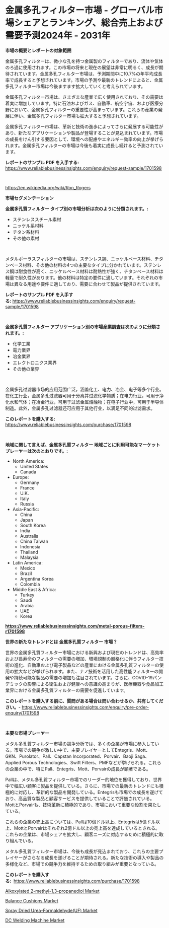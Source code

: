 <p><h1>金属多孔フィルター市場 - グローバル市場シェアとランキング、総合売上および需要予測2024年 - 2031年</h1></p><p><strong>市場の概要とレポートの対象範囲</strong></p>
<p><p>金属多孔フィルターは、微小な孔を持つ金属製のフィルターであり、流体や気体のろ過に使用されます。この市場の将来と現在の展望は非常に明るく、成長が期待されています。金属多孔フィルター市場は、予測期間中に10.7%の年平均成長率で成長すると予想されています。市場の予測や最新のトレンドによると、金属多孔フィルター市場は今後ますます拡大していくと考えられています。</p><p>金属多孔フィルター市場は、さまざまな産業で広く使用されており、その需要は着実に増加しています。特に石油およびガス、自動車、航空宇宙、および医療分野において、金属多孔フィルターの重要性が高まっています。これらの産業の発展に伴い、金属多孔フィルター市場も拡大すると予想されています。</p><p>金属多孔フィルター市場は、革新と技術の進歩によってさらに発展する可能性があり、新たなアプリケーションや製品が登場することが見込まれています。市場の成長をけん引する要因として、環境への配慮やエネルギー効率の向上が挙げられます。金属多孔フィルターの市場は今後も着実に成長し続けると予測されています。</p></p>
<p><strong>レポートのサンプル PDF を入手する:</strong> <a href="https://www.reliablebusinessinsights.com/enquiry/request-sample/1701598">https://www.reliablebusinessinsights.com/enquiry/request-sample/1701598</a></p>
<p>&nbsp;</p>
<p><a href="https://en.wikipedia.org/wiki/Ron_Rogers">https://en.wikipedia.org/wiki/Ron_Rogers</a></p>
<p><strong>市場セグメンテーション</strong></p>
<p><strong>金属多孔質フィルター タイプ別の市場分析は次のように分類されます。:</strong></p>
<p><ul><li>ステンレススチール素材</li><li>ニッケル系材料</li><li>チタン系材料</li><li>その他の素材</li></ul></p>
<p>&nbsp;</p>
<p><p>メタルポーラスフィルターの市場は、ステンレス鋼、ニッケルベース材料、チタンベース材料、その他の材料の4つの主要なタイプに分かれています。ステンレス鋼は耐食性が高く、ニッケルベース材料は耐熱性が強く、チタンベース材料は軽量で耐久性があります。他の材料は特定の要件に適しています。それぞれの市場は異なる用途や要件に適しており、需要に合わせて製品が提供されています。</p></p>
<p><strong>レポートのサンプル PDF を入手する:</strong>&nbsp;<a href="https://www.reliablebusinessinsights.com/enquiry/request-sample/1701598">https://www.reliablebusinessinsights.com/enquiry/request-sample/1701598</a></p>
<p>&nbsp;</p>
<p><strong> 金属多孔質フィルター アプリケーション別の市場産業調査は次のように分類されます。:</strong></p>
<p><ul><li>化学工業</li><li>電力業界</li><li>冶金業界</li><li>エレクトロニクス業界</li><li>その他の業界</li></ul></p>
<p>&nbsp;</p>
<p><p>金属多孔过滤器市场的应用范围广泛，涵盖化工、电力、冶金、电子等多个行业。在化工行业，金属多孔过滤器可用于分离并过滤化学物质；在电力行业，可用于净化水和气体；在冶金行业，可用于过滤金属熔融物；在电子行业中，可用于半导体制造。此外，金属多孔过滤器还可应用于其他行业，以满足不同的过滤需求。</p></p>
<p><strong>このレポートを購入する:</strong>&nbsp; <a href="https://www.reliablebusinessinsights.com/purchase/1701598">https://www.reliablebusinessinsights.com/purchase/1701598</a></p>
<p>&nbsp;</p>
<p><strong>地域に関して言えば、金属多孔質フィルター 地域ごとに利用可能なマーケットプレーヤーは次のとおりです。:</strong></p>
<p><ul>
    <li>
        North America:
        <ul>
            <li>United States</li>
            <li>Canada</li>
        </ul>
    </li>
    <li>
        Europe:
        <ul>
            <li>Germany</li>
            <li>France</li>
            <li>U.K.</li>
            <li>Italy</li>
            <li>Russia</li>
        </ul>
    </li>
    <li>
        Asia-Pacific:
        <ul>
            <li>China</li>
            <li>Japan</li>
            <li>South Korea</li>
            <li>India</li>
            <li>Australia</li>
            <li>China Taiwan</li>
            <li>Indonesia</li>
            <li>Thailand</li>
            <li>Malaysia</li>
        </ul>
    </li>
    <li>
        Latin America:
        <ul>
            <li>Mexico</li>
            <li>Brazil</li>
            <li>Argentina Korea</li>
            <li>Colombia</li>
        </ul>
    </li>
    <li>
        Middle East & Africa:
        <ul>
            <li>Turkey</li>
            <li>Saudi</li>
            <li>Arabia</li>
            <li>UAE</li>
            <li>Korea</li>
        </ul>
    </li>
    </ul></p>
<p><strong><a href="https://www.reliablebusinessinsights.com/metal-porous-filters-r1701598">https://www.reliablebusinessinsights.com/metal-porous-filters-r1701598</a></strong>&nbsp;</p>
<p><strong>世界の新たなトレンドとは 金属多孔質フィルター 市場？</strong></p>
<p><p>世界の金属多孔質フィルター市場における新興および現在のトレンドは、高効率および長寿命のフィルターの需要の増加、環境規制の厳格化に伴うフィルター技術の進化、自動車および電子製品などの産業における金属多孔質フィルターの使用の拡大などが挙げられます。また、ナノ技術を活用した高性能フィルターの開発や持続可能な製品の需要の増加も注目されています。さらに、COVID-19パンデミックの影響による衛生および健康への意識の高まりが、医療機器や食品加工業界における金属多孔質フィルターの需要を促進しています。</p></p>
<p><strong>このレポートを購入する前に、質問がある場合は問い合わせるか、共有してください。</strong>- <a href="https://www.reliablebusinessinsights.com/enquiry/pre-order-enquiry/1701598">https://www.reliablebusinessinsights.com/enquiry/pre-order-enquiry/1701598</a></p>
<p>&nbsp;</p>
<p><strong>主要な市場プレーヤー</strong></p>
<p><p>メタル多孔質フィルター市場の競争分析では、多くの企業が市場に参入している。市場での競争が激しい中で、主要プレイヤーとしてEntegris、Mott、GKN、Purolator、Pall、Capstan Incorporated、Porvair、Baoji Saga、Applied Porous Technologies、Swift Filters、PMFなどが挙げられる。これらの企業の中で、特にPall、Entegris、Mott、Porvairの成長が顕著である。</p><p>Pallは、メタル多孔質フィルター市場でのリーダー的地位を獲得しており、世界中で幅広い顧客に製品を提供している。さらに、市場での最新のトレンドにも積極的に対応し、革新的な製品を開発している。Entegrisも市場での成長を遂げており、高品質な製品と顧客サービスを提供していることで評価されている。MottとPorvairも、技術革新に積極的であり、市場において重要な役割を果たしている。</p><p>これらの企業の売上高については、Pallは10億ドル以上、Entegrisは5億ドル以上、MottとPorvairはそれぞれ2億ドル以上の売上高を達成しているとされる。これらの企業は、市場シェアを拡大し、顧客ニーズに対応するために積極的に取り組んでいる。</p><p>メタル多孔質フィルター市場は、今後も成長が見込まれており、これらの主要プレイヤーがさらなる成長を遂げることが期待される。新たな技術の導入や製品の多様化など、市場での競争力を維持するための取り組みが重要となっている。</p></p>
<p><strong>このレポートを購入する:</strong>&nbsp;&nbsp;<a href="https://www.reliablebusinessinsights.com/purchase/1701598">https://www.reliablebusinessinsights.com/purchase/1701598</a></p>
<p><p><a href="https://github.com/JewelMohr52/Market-Research-Report-List-1/blob/main/alkoxylated-2-methyl-13-propanediol-market.md">Alkoxylated 2-methyl-1,3-propanediol Market</a></p><p><a href="https://medium.com/@max.sanderson5645/balance-cushions-market-size-share-trends-analysis-report-by-product-round-type-rectangular-1cafa6df0012">Balance Cushions Market</a></p><p><a href="https://medium.com/@colin.burgess8756/spray-dried-urea-formaldehyde-uf-market-report-by-product-type-type-i-type-ii-end-use-a29e699f06f8">Spray Dried Urea-Formaldehyde(UF) Market</a></p><p><a href="https://github.com/goldilocks06/Market-Research-Report-List-1/blob/main/dc-welding-machine-market.md">DC Welding Machine Market</a></p></p>